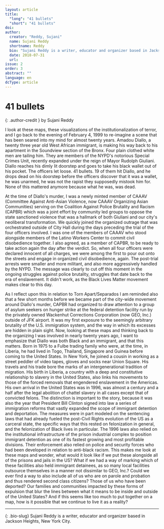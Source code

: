 ```yaml
---
layout: article
title: 
  "long": "41 bullets"
  "short": "41 bullets"
doi:
author: 
  creator: "Reddy, Sujani"
  name: Sujani Reddy
  shortname: Reddy
  bio: "Sujani Reddy is a writer, educator and organizer based in Jackson Heights, New York City."
  date: 2018-07-31
  url: 
issue: 2
order: 3
abstract: ""
language: en
dcType: article
---
```


# 41 bullets

{: .author-credit }
by Sujani Reddy

I look at these maps, these visualizations of the institutionalization of terror, and I go back to the evening of February 4, 1999 to re-imagine a scene that has been seared into my mind for almost twenty years. Amadou Diallo, a twenty three year old West African immigrant, is making his way  back to his apartment in the Soundview section of the Bronx. Four plain clothed white men are tailing him. They are members of the NYPD's notorious Special Crimes Unit, recently expanded under the reign of Mayor Rudolph Giuliani. Diallo reaches his dimly lit doorstep and goes to take his black wallet out of his pocket. The officers let loose. 41 bullets. 19 of them hit Diallo, and he drops dead on his doorstep before the officers discover that it was a wallet, he was unarmed, he was not the rapist they supposedly mistook him for. None of this mattered anymore because what he was, was dead. 

At the time of Diallo's murder, I was a newly minted member of CAAAV (Committee Against Anti-Asian Violence, now CAAAV Organizing Asian Communities) serving on the Coalition Against Police Brutality and Racism (CAPBR) which was a joint effort by community led groups to oppose the state sanctioned violence that was a hallmark of both Giuliani and our city's neoliberal transformation. We quickly joined the organized outrage that was orchestrated outside of City Hall during the days preceding the trial of the four officers involved. I was one of the members of CAAAV who stood alongside members of the Latino Workers Center to commit civil disobedience together. I also agreed, as a member of CAPBR, to be ready to take action again the day after the verdict. So, when all four officers were declared innocent of all charges, we were among the first to pour out onto the streets and engage in organized civil disobedience, again. The post-trial arrests were smaller and more militant, and also more aggressively handled by the NYPD. The message was clearly to cut off this moment in the ongoing struggles against police brutality, struggles that date back to the era of enslavement. It didn't work, as the Black Lives Matter movement makes clear to this day.  

As I reflect upon this in relation to Torn Apart/Separados I am reminded also that a few short months before we became part of the city-wide movement around Diallo's murder, CAPBR had organized to draw attention to a group of asylum seekers on hunger strike at the federal detention facility run by the privately owned Wackenhut Corrections Corporation (now GEO, Inc.) outside of JFK airport. It was my first exposure to the seemingly arbitrary brutality of the U.S. immigration system, and the way in which its excesses are hidden in plain sight. Now, looking at these maps and thinking back to the organizing I was involved in nearly twenty years ago, I want to emphasize that Diallo was both Black and an immigrant, and that this matters. Born in 1975 to a Fulbe trading family who were, at the time, in Liberia, he had lived in Togo, Thailand, Singapore and Guinea before coming to the United States. In New York, he joined a cousin in working as a street peddler of video tapes, gloves and socks near Union Square. His travels and his trade bore the marks of an intergenerational tradition of migration. His birth in Liberia, a country with a deep and constitutive relationship to slavery in the United States, also links his movements to those of the forced removals that engendered enslavement in the Americas. His own arrival in the United States was in 1996, was almost a century and a half after the legal abolition of chattel slavery in all cases except that of convicted felons. The distinction is important to the story, because it was also the year that President Bill Clinton signed into law a series of immigration reforms that vastly expanded the scope of immigrant detention and deportation. The measures were in part modeled on the sentencing laws that had already fueled the post-Civil Rights evolution of the US as a carceral state, the specific ways that this rested on felonization in general, and the felonization of Black lives in particular. The 1996 laws also relied on the institutional infrastructure of the prison industrial complex to position immigrant detention as one of its fastest growing and most profitable divisions. Their enforcement also relied on police and security forces who had been developed in relation to anti-black racism. This makes me look at these maps and wonder, what would it look like if we put these alongside all of the prisons and jails in the US? What if we had a way of marking which of these facilities also held immigrant detainees, as so many local facilities outsource themselves in a manner not dissimilar to GEO, Inc.? Could we ever find a way to also include all of us who are on parole and probation and thus rendered second class citizens? Those of us who have been deported? Our families and communities impacted by these forms of expulsion that blur the lines between what it means to be inside and outside of the United States? And if this seems like too much to put together on a map, how is it possible that we continue to live it as a reality? 

---

{: .bio-slug}
Sujani Reddy is a writer, educator and organizer based in Jackson Heights, New York City.
